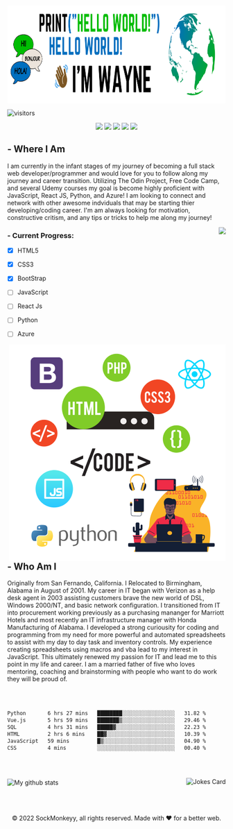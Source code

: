 <img align="center" width="100%" height="225px" src="https://github.com/SockMonkeyy/SockMonkeyy/blob/main/Blue%20and%20Yellow%20Modern%20Artisan%20Parties%20and%20Celebrations%20X-Frame%20Banner.png"/>


![visitors](https://visitor-badge.glitch.me/badge?page_id=sockmonkeyy.id)

<div align="center"

<img src="https://img.shields.io/badge/HTML5-E34F26?style=for-the-badge&logo=html5&logoColor=white" />
<img src="https://img.shields.io/badge/CSS3-1572B6?style=for-the-badge&logo=css3&logoColor=white" />
<img src="https://img.shields.io/badge/Bootstrap-563D7C?style=for-the-badge&logo=bootstrap&logoColor=white" />
<img src="https://img.shields.io/badge/JavaScript-323330?style=for-the-badge&logo=javascript&logoColor=F7DF1E" />
<img src="https://img.shields.io/badge/React-20232A?style=for-the-badge&logo=react&logoColor=61DAFB" />
<img src="https://img.shields.io/badge/Python-3776AB?style=for-the-badge&logo=python&logoColor=white" />

</div>

<!--
**SockMonkeyy/SockMonkeyy** is a ✨ _special_ ✨ repository because its `README.md` (this file) appears on your GitHub profile.

Here are some ideas to get you started:

- 🔭 I’m currently working on ...
-  I’m currently learning ...
- 👯 I’m looking to collaborate on ...
- 🤔 I’m looking for help with ...
- 💬 Ask me about ...
- 📫 How to reach me: ...
- 😄 Pronouns: ...
- ⚡ Fun fact: ...
-->
## - Where I Am
I am currently in the infant stages of my journey of becoming a full stack web developer/programmer and would love for you to follow along my journey and career transition. Utilizing The Odin Project, Free Code Camp, and several Udemy courses my goal is become highly proficient with JavaScript, React JS, Python, and Azure! I am looking to connect and network with other awesome indviduals that may be starting thier developing/coding career. I'm am always looking for motivation, constructive critism, and any tips or tricks to help me along my journey! 

<p align="left">
 <img align="right" src="https://github-readme-stats.vercel.app/api/top-langs/?username=sockmonkeyy&layout=compact&theme=merko&hide_border=true"/>
 
### - Current Progress:
 - [x] HTML5
 - [x] CSS3
 - [x] BootStrap
 - [ ] JavaScript
 - [ ] React Js
 - [ ] Python
 - [ ] Azure
 
 
 </p>
  
 <img width="500px" align="right" src="https://github.com/SockMonkeyy/SockMonkeyy/blob/main/Untitled%20design(6).png?raw=true"/>

## - Who Am I
Originally from San Fernando, California. I Relocated to Birmingham, Alabama in August of 2001. 
My career in IT began with Verizon as a help desk agent in 2003 assisting customers brave the new world of DSL, Windows 2000/NT, and basic network configuration. I transitioned from IT into procurement working previously as a purchasing mananger for Marriott Hotels and most recently an IT infrastructure manager with Honda Manufacturing of Alabama. I developed a strong curiousity for coding and programming from my need for more powerful and automated spreadsheets to assist with my day to day task and inventory controls. My experience creating spreadsheets using macros and vba lead to my interest in JavaScript. This ultimately renewed my passion for IT and lead me to this point in my life and career. I am a married father of five who loves mentoring, coaching and brainstorming with people who want to do work they will be proud of. 

<br><br>

<!--START_SECTION:waka-->

```text
Python       6 hrs 27 mins   ████████░░░░░░░░░░░░░░░░░   31.82 %
Vue.js       5 hrs 59 mins   ███████▒░░░░░░░░░░░░░░░░░   29.46 %
SQL          4 hrs 31 mins   █████▓░░░░░░░░░░░░░░░░░░░   22.23 %
HTML         2 hrs 6 mins    ██▓░░░░░░░░░░░░░░░░░░░░░░   10.39 %
JavaScript   59 mins         █▒░░░░░░░░░░░░░░░░░░░░░░░   04.90 %
CSS          4 mins          ░░░░░░░░░░░░░░░░░░░░░░░░░   00.40 %
```

<!--END_SECTION:waka-->

<br><br>
<div>
<img align="center" src="https://github-readme-stats.vercel.app/api?username=sockmonkeyy&show_icons=true&include_all_commits=true&theme=merko&hide_border=true" alt="My github stats" /> 
<img align="right" src="https://readme-jokes.vercel.app/api" alt="Jokes Card" />
</div>
<br><br><br>
<p align="center"> © 2022 SockMonkeyy, all rights reserved. Made with ❤️ for a better web. </p>
<p align="center">
</p>
